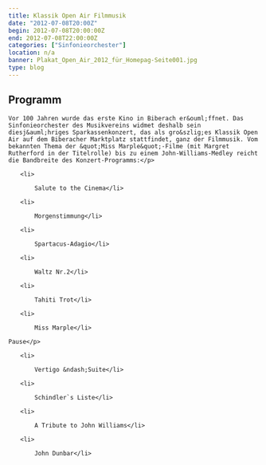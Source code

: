 ```yaml
---
title: Klassik Open Air Filmmusik
date: "2012-07-08T20:00Z"
begin: 2012-07-08T20:00:00Z
end: 2012-07-08T22:00:00Z
categories: ["Sinfonieorchester"]
location: n/a
banner: Plakat_Open_Air_2012_für_Homepag-Seite001.jpg
type: blog
---
```

## Programm

<p>
 
	Vor 100 Jahren wurde das erste Kino in Biberach er&ouml;ffnet. Das Sinfonieorchester des Musikvereins widmet deshalb sein diesj&auml;hriges Sparkassenkonzert, das als gro&szlig;es Klassik Open Air auf dem Biberacher Marktplatz stattfindet, ganz der Filmmusik. Vom bekannten Thema der &quot;Miss Marple&quot;-Filme (mit Margret Rutherford in der Titelrolle) bis zu einem John-Williams-Medley reicht die Bandbreite des Konzert-Programms:</p>
 
<ol>
 
	<li>
 
		Salute to the Cinema</li>
 
	<li>
 
		Morgenstimmung</li>
 
	<li>
 
		Spartacus-Adagio</li>
 
	<li>
 
		Waltz Nr.2</li>
 
	<li>
 
		Tahiti Trot</li>
 
	<li>
 
		Miss Marple</li>
 
</ol>
 
<p>
 
	Pause</p>
 
<ol>
 
	<li>
 
		Vertigo &ndash;Suite</li>
 
	<li>
 
		Schindler`s Liste</li>
 
	<li>
 
		A Tribute to John Williams</li>
 
	<li>
 
		John Dunbar</li>
 
</ol>
 
